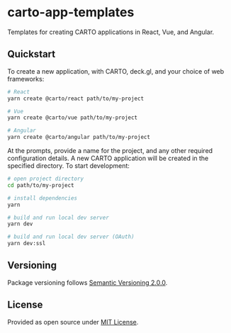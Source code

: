 # carto-app-templates

Templates for creating CARTO applications in React, Vue, and Angular.

## Quickstart

To create a new application, with CARTO, deck.gl, and your choice of web
frameworks:

```bash
# React
yarn create @carto/react path/to/my-project

# Vue
yarn create @carto/vue path/to/my-project

# Angular
yarn create @carto/angular path/to/my-project
```

At the prompts, provide a name for the project, and any other required
configuration details. A new CARTO application will be created in the
specified directory. To start development:

```bash
# open project directory
cd path/to/my-project

# install dependencies
yarn

# build and run local dev server
yarn dev

# build and run local dev server (OAuth)
yarn dev:ssl
```

## Versioning

Package versioning follows [Semantic Versioning 2.0.0](https://semver.org/).

## License

Provided as open source under [MIT License](./LICENSE.md).
